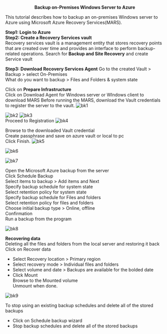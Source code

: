 <p align="center"><b>Backup on-Premises Windows Server to Azure</b></p>
This tutorial describes how to backup an on-premises Windows server to Azure using Microsoft Azure Recovery Services(MARS).</br>

<b>Step1: Login to Azure</b></br>
<b>Step2: Create a Recovery Services vault</b></br>
Recovery services vault is a management entity that stores recovery points that are created over time and provides an interface to perform backup-related operations.
Search for <b>Backup and Site Recovery</b> and create Service vault</br>

<b>Step3: Download Recovery Services Agent</b>
Go to the created Vault > Backup > select On-Premises</br>
What do you want to backup > Files and Folders & system state

Click on <b>Prepare Infrastructure
</b></br>
Click on Download Agent for Windows server or WIndows client to download MARS
Before running the MARS, download the Vault credentials to register the server to the vault.
![bk1](https://github.com/stahir131/Backup-on-Premises-Windows-Server-to-Azure/assets/64047385/3919dc0b-b1b2-4a10-b7f0-07f726787dfc)

![bk2](https://github.com/stahir131/Backup-on-Premises-Windows-Server-to-Azure/assets/64047385/50d875aa-236e-4530-af0f-2cece8eae3ff)
![bk3](https://github.com/stahir131/Backup-on-Premises-Windows-Server-to-Azure/assets/64047385/add63189-293f-4b10-9850-4aa1beaf606d)</br>
Proceed to Registration
![bk4](https://github.com/stahir131/Backup-on-Premises-Windows-Server-to-Azure/assets/64047385/e43f51df-af47-4b7f-a81a-867c9685fdb4)

Browse to the downloaded Vault credential</br>
Create passphrase and save on azure vault or local to pc</br>
Click Finish.
![bk5](https://github.com/stahir131/Backup-on-Premises-Windows-Server-to-Azure/assets/64047385/decb2428-ec4f-4033-b6f2-54912f371c40)

![bk6](https://github.com/stahir131/Backup-on-Premises-Windows-Server-to-Azure/assets/64047385/a8c45742-8e40-4d05-aa33-88d1890cbfb4)

![bk7](https://github.com/stahir131/Backup-on-Premises-Windows-Server-to-Azure/assets/64047385/915aeaff-567d-43db-941b-abcdb547780d)

Open the Microsoft Azure backup from the server</br>
Click Schedule Backup</br>
Select items to backup > Add items and Next</br>
Specify backup schedule for system state</br>
Select retention policy for system state</br>
Specify backup schedule for Files and folders</br>
Select retention policy for files and folders</br>
Choose initial backup type > Online, offline</br>
Confirmation</br>
Run a backup from the program

![bk8](https://github.com/stahir131/Backup-on-Premises-Windows-Server-to-Azure/assets/64047385/453fdec7-1a83-45dc-9eb7-afaf41fafb21)

<b>Recovering data</b></br>
Deleting all the files and folders from the local server and restoring it back</br>
Click on Recover data</br>
- Select Recovery location > Primary region</br>
- Select recovery mode > Individual files and folders</br>
- Select volume and date > Backups are available for the bolded date</br>
- Click Mount</br>
Browse to the Mounted volume</br>
Unmount when done.

![bk9](https://github.com/stahir131/Backup-on-Premises-Windows-Server-to-Azure/assets/64047385/bd80b3e1-10b9-47d8-a201-ab63b37c5672)

To stop using an existing backup schedules and delete all of the stored backups
-  Click on Schedule backup wizard
-  Stop backup schedules and delete all of the stored backups


